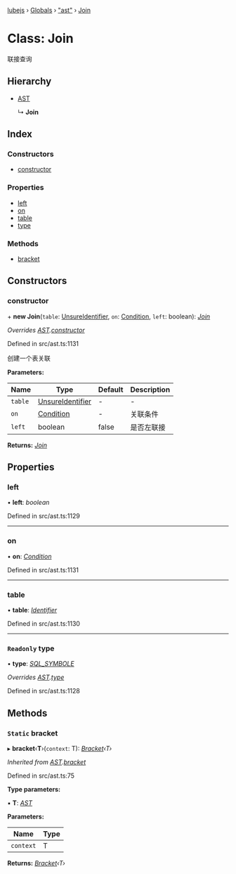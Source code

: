 [lubejs](../README.md) › [Globals](../globals.md) › ["ast"](../modules/_ast_.md) › [Join](_ast_.join.md)

# Class: Join

联接查询

## Hierarchy

* [AST](_ast_.ast.md)

  ↳ **Join**

## Index

### Constructors

* [constructor](_ast_.join.md#constructor)

### Properties

* [left](_ast_.join.md#left)
* [on](_ast_.join.md#on)
* [table](_ast_.join.md#table)
* [type](_ast_.join.md#readonly-type)

### Methods

* [bracket](_ast_.join.md#static-bracket)

## Constructors

###  constructor

\+ **new Join**(`table`: [UnsureIdentifier](../modules/_ast_.md#unsureidentifier), `on`: [Condition](_ast_.condition.md), `left`: boolean): *[Join](_ast_.join.md)*

*Overrides [AST](_ast_.ast.md).[constructor](_ast_.ast.md#constructor)*

Defined in src/ast.ts:1131

创建一个表关联

**Parameters:**

Name | Type | Default | Description |
------ | ------ | ------ | ------ |
`table` | [UnsureIdentifier](../modules/_ast_.md#unsureidentifier) | - | - |
`on` | [Condition](_ast_.condition.md) | - | 关联条件 |
`left` | boolean | false | 是否左联接  |

**Returns:** *[Join](_ast_.join.md)*

## Properties

###  left

• **left**: *boolean*

Defined in src/ast.ts:1129

___

###  on

• **on**: *[Condition](_ast_.condition.md)*

Defined in src/ast.ts:1131

___

###  table

• **table**: *[Identifier](_ast_.identifier.md)*

Defined in src/ast.ts:1130

___

### `Readonly` type

• **type**: *[SQL_SYMBOLE](../enums/_constants_.sql_symbole.md)*

*Overrides [AST](_ast_.ast.md).[type](_ast_.ast.md#readonly-type)*

Defined in src/ast.ts:1128

## Methods

### `Static` bracket

▸ **bracket**‹**T**›(`context`: T): *[Bracket](_ast_.bracket.md)‹T›*

*Inherited from [AST](_ast_.ast.md).[bracket](_ast_.ast.md#static-bracket)*

Defined in src/ast.ts:75

**Type parameters:**

▪ **T**: *[AST](_ast_.ast.md)*

**Parameters:**

Name | Type |
------ | ------ |
`context` | T |

**Returns:** *[Bracket](_ast_.bracket.md)‹T›*
